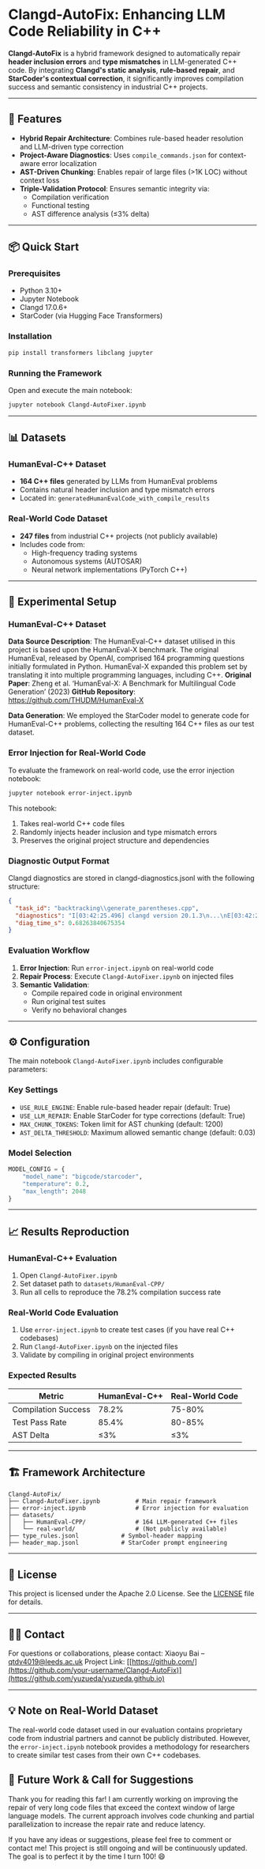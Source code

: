 # Clangd-AutoFix: Enhancing LLM Code Reliability in C++

**Clangd-AutoFix** is a hybrid framework designed to automatically repair **header inclusion errors** and **type mismatches** in LLM-generated C++ code. By integrating **Clangd's static analysis**, **rule-based repair**, and **StarCoder's contextual correction**, it significantly improves compilation success and semantic consistency in industrial C++ projects.

---

## 🚀 Features

- **Hybrid Repair Architecture**: Combines rule-based header resolution and LLM-driven type correction
- **Project-Aware Diagnostics**: Uses `compile_commands.json` for context-aware error localization
- **AST-Driven Chunking**: Enables repair of large files (>1K LOC) without context loss
- **Triple-Validation Protocol**: Ensures semantic integrity via:
  - Compilation verification
  - Functional testing
  - AST difference analysis (≤3% delta)

---

## 📦 Quick Start

### Prerequisites

- Python 3.10+
- Jupyter Notebook
- Clangd 17.0.6+
- StarCoder (via Hugging Face Transformers)

### Installation

```bash
pip install transformers libclang jupyter
```

### Running the Framework

Open and execute the main notebook:

```bash
jupyter notebook Clangd-AutoFixer.ipynb
```

---

## 📊 Datasets

### HumanEval-C++ Dataset
- **164 C++ files** generated by LLMs from HumanEval problems
- Contains natural header inclusion and type mismatch errors
- Located in: `generatedHumanEvalCode_with_compile_results`

### Real-World Code Dataset
- **247 files** from industrial C++ projects (not publicly available)
- Includes code from:
  - High-frequency trading systems
  - Autonomous systems (AUTOSAR)
  - Neural network implementations (PyTorch C++)

---

## 🧪 Experimental Setup

### HumanEval-C++ Dataset

**Data Source Description**: The HumanEval-C++ dataset utilised in this project is based upon the HumanEval-X benchmark. The original HumanEval, released by OpenAI, comprised 164 programming questions initially formulated in Python. HumanEval-X expanded this problem set by translating it into multiple programming languages, including C++.
**Original Paper**: Zheng et al. ‘HumanEval-X: A Benchmark for Multilingual Code Generation’ (2023)
**GitHub Repository**: https://github.com/THUDM/HumanEval-X

**Data Generation**: We employed the StarCoder model to generate code for HumanEval-C++ problems, collecting the resulting 164 C++ files as our test dataset.

### Error Injection for Real-World Code

To evaluate the framework on real-world code, use the error injection notebook:

```bash
jupyter notebook error-inject.ipynb
```

This notebook:
1. Takes real-world C++ code files
2. Randomly injects header inclusion and type mismatch errors
3. Preserves the original project structure and dependencies


### Diagnostic Output Format
Clangd diagnostics are stored in clangd-diagnostics.jsonl with the following structure:

```json
{
  "task_id": "backtracking\\generate_parentheses.cpp",
  "diagnostics": "I[03:42:25.496] clangd version 20.1.3\n...\nE[03:42:25.957] [init_conversion_failed] Line 83: cannot initialize a variable of type 'int' with an rvalue of type 'std::nullptr_t'\nE[03:42:25.957] [undeclared_var_use] Line 89: use of undeclared identifier 'assert'",
  "diag_time_s": 0.68263840675354
}
```

### Evaluation Workflow

1. **Error Injection**: Run `error-inject.ipynb` on real-world code
2. **Repair Process**: Execute `Clangd-AutoFixer.ipynb` on injected files
3. **Semantic Validation**: 
   - Compile repaired code in original environment
   - Run original test suites
   - Verify no behavioral changes

---

## ⚙️ Configuration

The main notebook `Clangd-AutoFixer.ipynb` includes configurable parameters:

### Key Settings
- `USE_RULE_ENGINE`: Enable rule-based header repair (default: True)
- `USE_LLM_REPAIR`: Enable StarCoder for type corrections (default: True)  
- `MAX_CHUNK_TOKENS`: Token limit for AST chunking (default: 1200)
- `AST_DELTA_THRESHOLD`: Maximum allowed semantic change (default: 0.03)

### Model Selection
```python
MODEL_CONFIG = {
    "model_name": "bigcode/starcoder",
    "temperature": 0.2,
    "max_length": 2048
}
```

---

## 📈 Results Reproduction

### HumanEval-C++ Evaluation
1. Open `Clangd-AutoFixer.ipynb`
2. Set dataset path to `datasets/HumanEval-CPP/`
3. Run all cells to reproduce the 78.2% compilation success rate

### Real-World Code Evaluation
1. Use `error-inject.ipynb` to create test cases (if you have real C++ codebases)
2. Run `Clangd-AutoFixer.ipynb` on the injected files
3. Validate by compiling in original project environments

### Expected Results
| Metric | HumanEval-C++ | Real-World Code |
|--------|---------------|-----------------|
| Compilation Success | 78.2% | 75-80% |
| Test Pass Rate | 85.4% | 80-85% |
| AST Delta | ≤3% | ≤3% |

---

## 🏗 Framework Architecture

```
Clangd-AutoFix/
├── Clangd-AutoFixer.ipynb          # Main repair framework
├── error-inject.ipynb              # Error injection for evaluation
├── datasets/
│   ├── HumanEval-CPP/              # 164 LLM-generated C++ files
│   └── real-world/                 # (Not publicly available)
├── type_rules.jsonl            # Symbol-header mapping
├── header_map.jsonl            # StarCoder prompt engineering
```
---

## 📄 License

This project is licensed under the Apache 2.0 License. See the [LICENSE](LICENSE) file for details.

---

## 🙋‍♂️ Contact
For questions or collaborations, please contact:
Xiaoyu Bai – qtdv4019@leeds.ac.uk
Project Link: [[https://github.com/](https://github.com/your-username/Clangd-AutoFix)](https://github.com/yuzueda/yuzueda.github.io)

---

## 💡 Note on Real-World Dataset

The real-world code dataset used in our evaluation contains proprietary code from industrial partners and cannot be publicly distributed. However, the `error-inject.ipynb` notebook provides a methodology for researchers to create similar test cases from their own C++ codebases.

## 🚧 Future Work & Call for Suggestions
Thank you for reading this far! I am currently working on improving the repair of very long code files that exceed the context window of large language models. The current approach involves code chunking and partial parallelization to increase the repair rate and reduce latency.

If you have any ideas or suggestions, please feel free to comment or contact me! This project is still ongoing and will be continuously updated. The goal is to perfect it by the time I turn 100! 😄
